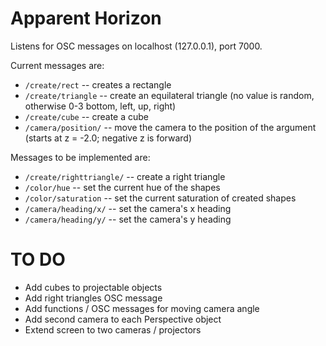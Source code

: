 # Apparent Horizon

Listens for OSC messages on localhost (127.0.0.1), port 7000.

Current messages are:

- `/create/rect` -- creates a rectangle
- `/create/triangle` -- create an equilateral triangle (no value is random, otherwise 0-3 bottom, left, up, right)
- `/create/cube` -- create a cube
- `/camera/position/` -- move the camera to the position of the argument (starts at z = -2.0; negative z is forward)

Messages to be implemented are:
- `/create/righttriangle/` -- create a right triangle
- `/color/hue` -- set the current hue of the shapes
- `/color/saturation` -- set the current saturation of created shapes
- `/camera/heading/x/` -- set the camera's x heading
- `/camera/heading/y/` -- set the camera's y heading

# TO DO
- Add cubes to projectable objects
- Add right triangles OSC message
- Add functions / OSC messages for moving camera angle
- Add second camera to each Perspective object
- Extend screen to two cameras / projectors
